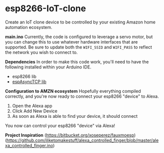# esp8266-IoT-clone

Create an IoT clone device to be controlled by your existing Amazon home automation ecosystem.

**main.ino**
Currently, the code is configured to leverage a servo motor, but you can change this to use whatever hardware interfaces that are supported. Be sure to update both the `WIFI_SSID` and `WIFI_PASS` to reflect the network you wish to connect to.

**Dependencies**
In order to make this code work, you'll need to have the following installed within your Arduino IDE.

- esp8266 lib
- [espAsyncTCP lib](https://github.com/me-no-dev/ESPAsyncTCP)

**Configuration to AMZN ecosystem**
Hopefully everything compiled correctly, and you're now ready to connect your esp8266 "device" to Alexa.

1. Open the Alexa app
2. Click Add New Device
3. As soon as Alexa is able to find your device, it should connect

You now can control your esp8266 "device" via Alexa!

**Project Inspiration**
(https://bitbucket.org/xoseperez/fauxmoesp)
(https://github.com/iliketomakestuff/alexa_controlled_finger/blob/master/alexa_controlled_finger.ino)
